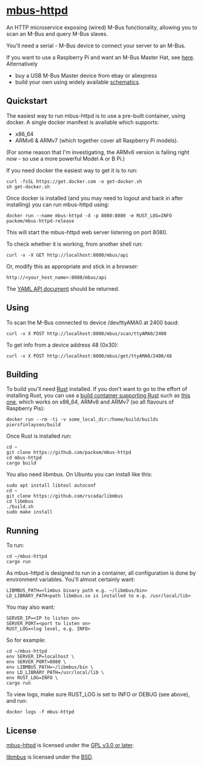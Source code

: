 # [mbus-httpd](https://github.com/packom/mbus-httpd)

An HTTP microservice exposing (wired) M-Bus functionality, allowing you to scan an M-Bus and query M-Bus slaves.

You'll need a serial - M-Bus device to connect your server to an M-Bus.

If you want to use a Raspberry Pi and want an M-Bus Master Hat, see [here](https://www.packom.net/m-bus-master-hat/).  Alternatively

* buy a USB M-Bus Master device from ebay or aliexpress
* build your own using widely available [schematics](https://otb-iot.readthedocs.io/en/latest/mbus.html).

## Quickstart

The easiest way to run mbus-httpd is to use a pre-built container, using docker.  A single docker manifest is available which supports:

* x86_64
* ARMv6 & ARMv7 (which together cover all Raspberry Pi models).

(For some reason that I'm investigating, the ARMv6 version is failing right now - so use a more powerful Model A or B Pi.)

If you need docker the easiest way to get it is to run:

```
curl -fsSL https://get.docker.com -o get-docker.sh
sh get-docker.sh
```

Once docker is installed (and you may need to logout and back in after installing) you can run mbus-httpd using:

```
docker run --name mbus-httpd -d -p 8080:8080 -e RUST_LOG=INFO packom/mbus-httpd-release
```

This will start the mbus-httpd web server listening on port 8080.

To check whether it is working, from another shell run:

```
curl -v -X GET http://localhost:8080/mbus/api
```

Or, modify this as appropriate and stick in a browser:

```
http://<your_host_name>:8080/mbus/api 
```

The [YAML API document](https://github.com/packom/mbus-httpd/blob/master/api/openapi.yaml) should be returned.

## Using

To scan the M-Bus connected to device /dev/ttyAMA0 at 2400 baud:

```
curl -v X POST http://localhost:8080/mbus/scan/ttyAMA0/2400
```

To get info from a device address 48 (0x30):

```
curl -v X POST http://localhost:8080/mbus/get/ttyAMA0/2400/48
```

## Building

To build you'll need [Rust](https://www.rust-lang.org/tools/install) installed.  If you don't want to go to the effort of installing Rust, you can use a [build container supporting Rust](https://piers.rocks/docker/containers/raspberry/pi/rust/cross/compile/compilation/2018/12/16/rust-compilation-for-raspberry-pi.html) such as [this one](https://hub.docker.com/r/piersfinlayson/build), which works on x86_64, ARMv6 and ARMv7 (so all flavours of Raspberry Pis):

```
docker run --rm -ti -v some_local_dir:/home/build/builds piersfinlayson/build
```

Once Rust is installed run:

```
cd ~
git clone https://github.com/packom/mbus-httpd
cd mbus-httpd
cargo build
```

You also need libmbus.  On Ubuntu you can install like this:

```
sudo apt install libtool autoconf
cd ~
git clone https://github.com/rscada/libmbus
cd libmbus
./build.sh
sudo make install
```

## Running

To run:

```
cd ~/mbus-httpd
cargo run
```

As mbus-httpd is designed to run in a container, all configuration is done by environment variables.  You'll almost certainly want:

```
LIBMBUS_PATH=<limbus binary path e.g. ~/libmbus/bin>
LD_LIBRARY_PATH<path libmbus.so is installed to e.g. /usr/local/lib>
```

You may also want:

```
SERVER_IP=<IP to listen on>
SERVER_PORT=<port to listen on>
RUST_LOG=<log level, e.g. INFO>
```

So for example:

```
cd ~/mbus-httpd
env SERVER_IP=localhost \
env SERVER_PORT=8080 \
env LIBMBUS_PATH=~/libmbus/bin \
env LD_LIBRARY_PATH=/usr/local/lib \
env RUST_LOG=INFO \
cargo run
```

To view logs, make sure RUST_LOG is set to INFO or DEBUG (see above), and run:

```
docker logs -f mbus-httpd
```

## License

[mbus-httpd](https://github.com/packom/mbus-httpd) is licensed under the [GPL v3.0 or later](https://github.com/packom/mbus-httpd/blob/master/LICENSE).

[libmbus](https://github.com/rscada/libmbus) is licensed under the [BSD](https://github.com/rscada/libmbus/blob/master/LICENSE).
